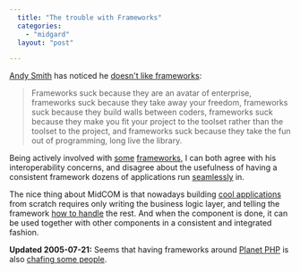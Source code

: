 ```yaml
---
  title: "The trouble with Frameworks"
  categories: 
    - "midgard"
  layout: "post"

---
```

[Andy Smith][1] has noticed he [doesn't like frameworks][2]:

> Frameworks suck because they are an avatar of enterprise, frameworks suck because they take away your freedom, frameworks suck because they build walls between coders, frameworks suck because they make you fit your project to the toolset rather than the toolset to the project, and frameworks suck because they take the fun out of programming, long live the library.

Being actively involved with [some][3] [frameworks][4], I can both agree with his interoperability concerns, and disagree about the usefulness of having a consistent framework dozens of applications run [seamlessly][5] in. 

The nice thing about MidCOM is that nowadays building [cool applications][6] from scratch requires only writing the business logic layer, and telling the framework [how to handle][7] the rest. And when the component is done, it can be used together with other components in a consistent and integrated fashion.

__Updated 2005-07-21:__ Seems that having frameworks around [Planet PHP][9] is also [chafing some people][8].

[1]: http://an9.org/blog/
[2]: http://an9.org/devdev/why_frameworks_suck?sxip-homesite&checked=1
[3]: http://www.midgard-project.org/midcom-permalink-e42962886c25a89e3f3d428e9726fd0d
[4]: http://www.midgard-project.org/midcom-permalink-e3c576ba87fd7be7ed0665ea7db43a36
[5]: http://www.midgard-project.org/midcom-permalink-2caa60bb5a3340767578b0f8128f59c6
[6]: http://bergie.iki.fi/midcom-permalink-4a5932e606710d5d57a29cdd047cb0cf
[7]: http://www.nathan-syntronics.de/midcom-permalink-8d5d3d8efa5d4d904ac2bd653ad866e2
[8]: http://blog.phpdoc.info/archives/15-Planet-PHP-Annoyances-and-a-solution!.html
[9]: http://www.midgard-project.org/midcom-permalink-5c516f88527c50c9f89a3dc0b5177690